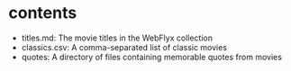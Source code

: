 # contents

-   titles.md: The movie titles in the WebFlyx collection
-   classics.csv: A comma-separated list of classic movies
-   quotes: A directory of files containing memorable quotes from movies
